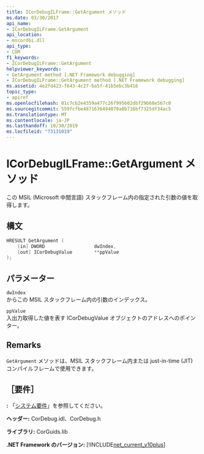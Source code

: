 ```yaml
---
title: ICorDebugILFrame::GetArgument メソッド
ms.date: 03/30/2017
api_name:
- ICorDebugILFrame.GetArgument
api_location:
- mscordbi.dll
api_type:
- COM
f1_keywords:
- ICorDebugILFrame::GetArgument
helpviewer_keywords:
- GetArgument method [.NET Framework debugging]
- ICorDebugILFrame::GetArgument method [.NET Framework debugging]
ms.assetid: 4e2fd423-f643-4c27-ba5f-41b5ebc3b416
topic_type:
- apiref
ms.openlocfilehash: 01c7cb2e4359a477c26f995602dbf29668e567c0
ms.sourcegitcommit: 559fcfbe4871636494870a8b716bf7325df34ac5
ms.translationtype: MT
ms.contentlocale: ja-JP
ms.lasthandoff: 10/30/2019
ms.locfileid: "73131019"
---
```

# <a name="icordebugilframegetargument-method"></a>ICorDebugILFrame::GetArgument メソッド
この MSIL (Microsoft 中間言語) スタックフレーム内の指定された引数の値を取得します。  
  
## <a name="syntax"></a>構文  
  
```cpp  
HRESULT GetArgument (  
    [in] DWORD                  dwIndex,  
    [out] ICorDebugValue        **ppValue  
);  
```  
  
## <a name="parameters"></a>パラメーター  
 `dwIndex`  
 からこの MSIL スタックフレーム内の引数のインデックス。  
  
 `ppValue`  
 入出力取得した値を表す ICorDebugValue オブジェクトのアドレスへのポインター。  
  
## <a name="remarks"></a>Remarks  
 `GetArgument` メソッドは、MSIL スタックフレーム内または just-in-time (JIT) コンパイルフレームで使用できます。  
  
## <a name="requirements"></a>［要件］  
 **:** 「[システム要件](../../../../docs/framework/get-started/system-requirements.md)」を参照してください。  
  
 **ヘッダー:** CorDebug.idl、CorDebug.h  
  
 **ライブラリ:** CorGuids.lib  
  
 **.NET Framework のバージョン:** [!INCLUDE[net_current_v10plus](../../../../includes/net-current-v10plus-md.md)]
